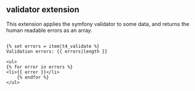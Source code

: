 ## validator extension

This extension applies the symfony validator to some data, and returns the human readable errors as an array.

```

{% set errors = item|t4_validate %}
Validation errors: {{ errors|length }}

<ul>
{% for error in errors %}
<li>{{ error }}</li>
    {% endfor %}
</ul>
        
```